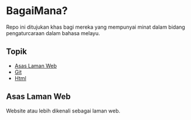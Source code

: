 # BagaiMana?
Repo ini ditujukan khas bagi mereka yang mempunyai minat dalam bidang pengaturcaraan dalam bahasa melayu.

## Topik
- [Asas Laman Web](##asas)
- [Git](git)
- [Html](html)

## Asas Laman Web
Website atau lebih dikenali sebagai laman web.
